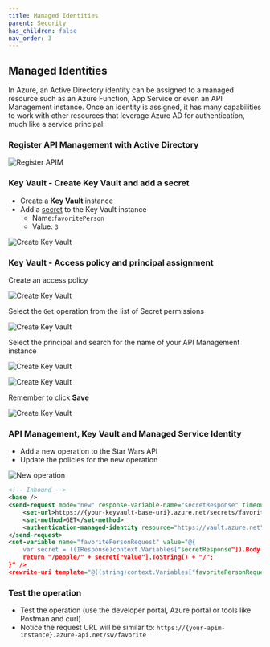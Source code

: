 ```yaml
---
title: Managed Identities
parent: Security
has_children: false
nav_order: 3
---
```


## Managed Identities

In Azure, an Active Directory identity can be assigned to a managed resource such as an Azure Function, App Service or even an API Management instance. Once an identity is assigned, it has many capabilities to work with other resources that leverage Azure AD for authentication, much like a service principal.

### Register API Management with Active Directory

![Register APIM](../../assets/images/apim-security-register-principal.png)

### Key Vault - Create Key Vault and add a secret

- Create a **Key Vault** instance
- Add a [secret](https://docs.microsoft.com/en-us/azure/key-vault/secrets/quick-create-portal#add-a-secret-to-key-vault) to the Key Vault instance
  - Name:`favoritePerson`
  - Value: `3`

![Create Key Vault](../../assets/images/apim-security-create-key-vault.png)

### Key Vault - Access policy and principal assignment

Create an access policy

![Create Key Vault](../../assets/images/apim-security-key-vault-1.jpg)

Select the `Get` operation from the list of Secret permissions

![Create Key Vault](../../assets/images/apim-security-key-vault-2.jpg)

Select the principal and search for the name of your API Management instance

![Create Key Vault](../../assets/images/apim-security-key-vault-3.jpg)

![Create Key Vault](../../assets/images/apim-security-key-vault-4.jpg)

Remember to click **Save**

![Create Key Vault](../../assets/images/apim-security-key-vault-5.jpg)

### API Management, Key Vault and Managed Service Identity

- Add a new operation to the Star Wars API
- Update the policies for the new operation

![New operation](../../assets/images/apim-security-add-operation.png)

```xml
<!-- Inbound -->
<base />
<send-request mode="new" response-variable-name="secretResponse" timeout="20" ignore-error="false">
    <set-url>https://{your-keyvault-base-uri}.azure.net/secrets/favoritePerson/?api-version=7.0</set-url>
    <set-method>GET</set-method>
    <authentication-managed-identity resource="https://vault.azure.net" />
</send-request>
<set-variable name="favoritePersonRequest" value="@{
    var secret = ((IResponse)context.Variables["secretResponse"]).Body.As<JObject>();
    return "/people/" + secret["value"].ToString() + "/";
}" />
<rewrite-uri template="@((string)context.Variables["favoritePersonRequest"])" />
```

### Test the operation

- Test the operation (use the developer portal, Azure portal or tools like Postman and curl)
- Notice the request URL will be similar to: `https://{your-apim-instance}.azure-api.net/sw/favorite`

